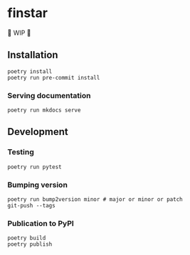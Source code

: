# finstar

🚧 WIP 🚧

## Installation

```
poetry install
poetry run pre-commit install
```

### Serving documentation

```
poetry run mkdocs serve
```

## Development

### Testing

```
poetry run pytest
```

### Bumping version

```
poetry run bump2version minor # major or minor or patch
git-push --tags
```

### Publication to PyPI

```
poetry build
poetry publish
```
